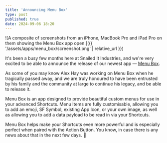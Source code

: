 ```yaml
---
title: 'Announcing Menu Box'
type: post
published: true
date: 2024-09-06 18:20
---
```

![A composite of screenshots from an iPhone, MacBook Pro and iPad Pro on them showing the Menu Box app open.]({{ '/assets/apps/menu_box/screenshot.png' | relative_url }})

It's been a busy few months here at Snailed It Industries, and we're very excited to be able to announce the release of our newest app — [Menu Box](https://menubox.app).

As some of you may know Alex Hay was working on Menu Box when he tragically passed away, and we are truly honoured to have been entrusted by his family and the community at large to continue his legacy, and be able to release it.

Menu Box is an app designed to provide beautiful custom menus for use in your advanced Shortcuts.  Menu Items are fully customisable, allowing you to add an emoji, SF Symbol, existing App Icon, or your own image, as well as allowing you to add a data payload to be read in via your Shortcuts.

Menu Box helps make your Shortcuts even more powerful and is especially perfect when paired with the Action Button. You know, in case there is any news about that in the next few days. :eyes: